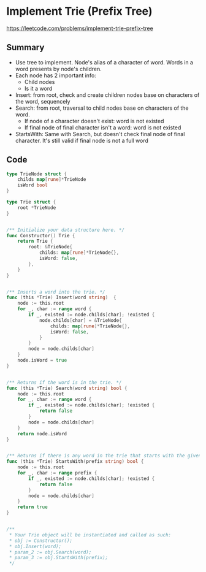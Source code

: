 # Implement Trie (Prefix Tree)

https://leetcode.com/problems/implement-trie-prefix-tree

## Summary

- Use tree to implement. Node's alias of a character of word. Words in a word presents by node's children.
- Each node has 2 important info:
	- Child nodes
	- Is it a word
- Insert: from root, check and create children nodes base on characters of the word, sequencely
- Search: from root, traversal to child nodes base on characters of the word.
	- If node of a character doesn't exist: word is not existed
	- If final node of final character isn't a word: word is not existed
- StartsWith: Same with Search, but doesn't check final node of final character. It's still valid if final node is not a full word

## Code

```go
type TrieNode struct {
    childs map[rune]*TrieNode
    isWord bool
}

type Trie struct {
    root *TrieNode
}


/** Initialize your data structure here. */
func Constructor() Trie {
    return Trie {
        root: &TrieNode{
            childs: map[rune]*TrieNode{},
            isWord: false,
        },
    }
}


/** Inserts a word into the trie. */
func (this *Trie) Insert(word string)  {
    node := this.root
    for _, char := range word {
        if _, existed := node.childs[char]; !existed {
            node.childs[char] = &TrieNode{
                childs: map[rune]*TrieNode{},
                isWord: false,
            }
        }
        node = node.childs[char]
    }
    node.isWord = true
}


/** Returns if the word is in the trie. */
func (this *Trie) Search(word string) bool {
    node := this.root
    for _, char := range word {
        if _, existed := node.childs[char]; !existed {
            return false
        }
        node = node.childs[char]
    }
    return node.isWord
}


/** Returns if there is any word in the trie that starts with the given prefix. */
func (this *Trie) StartsWith(prefix string) bool {
    node := this.root
    for _, char := range prefix {
        if _, existed := node.childs[char]; !existed {
            return false
        }
        node = node.childs[char]
    }
    return true
}


/**
 * Your Trie object will be instantiated and called as such:
 * obj := Constructor();
 * obj.Insert(word);
 * param_2 := obj.Search(word);
 * param_3 := obj.StartsWith(prefix);
 */
```
